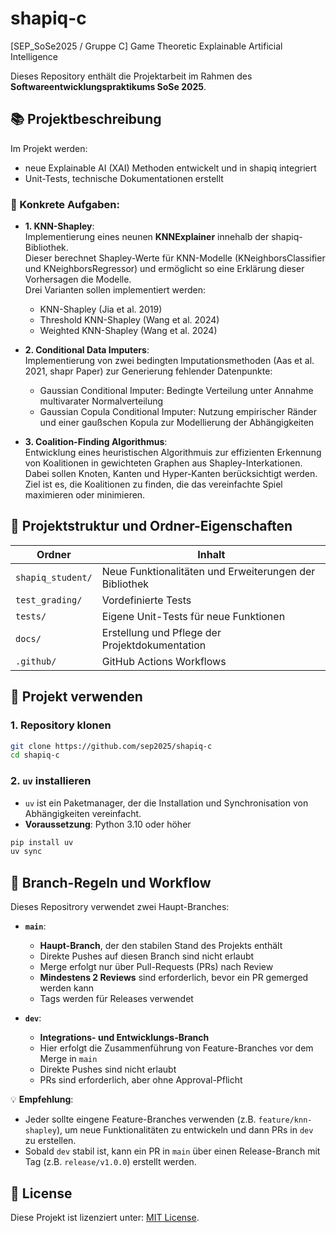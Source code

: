 # shapiq-c
[SEP_SoSe2025 / Gruppe C] Game Theoretic Explainable Artificial Intelligence

Dieses Repository enthält die Projektarbeit im Rahmen des **Softwareentwicklungspraktikums SoSe 2025**.

## 📚 Projektbeschreibung
Im Projekt werden:
- neue Explainable AI (XAI) Methoden entwickelt und in shapiq integriert
- Unit-Tests, technische Dokumentationen erstellt

### 📌 Konkrete Aufgaben:
- **1. KNN-Shapley**: \
Implementierung eines neunen **KNNExplainer** innehalb der shapiq-Bibliothek.\
Dieser berechnet Shapley-Werte für KNN-Modelle (KNeighborsClassifier und KNeighborsRegressor) und ermöglicht so eine Erklärung dieser Vorhersagen die Modelle.\
Drei Varianten sollen implementiert werden:
  - KNN-Shapley (Jia et al. 2019)
  - Threshold KNN-Shapley (Wang et al. 2024)
  - Weighted KNN-Shapley (Wang et al. 2024)

- **2. Conditional Data Imputers**: \
Implementierung von zwei bedingten Imputationsmethoden (Aas et al. 2021, shapr Paper) zur Generierung fehlender Datenpunkte:
  - Gaussian Conditional Imputer: Bedingte Verteilung unter Annahme multivarater Normalverteilung
  - Gaussian Copula Conditional Imputer: Nutzung empirischer Ränder und einer gaußschen Kopula zur  Modellierung der Abhängigkeiten

- **3. Coalition-Finding Algorithmus**: \
Entwicklung eines heuristischen Algorithmuis zur effizienten Erkennung von Koalitionen in gewichteten Graphen aus Shapley-Interkationen.
Dabei sollen Knoten, Kanten und Hyper-Kanten berücksichtigt werden.\
Ziel ist es, die Koalitionen zu finden, die das vereinfachte Spiel maximieren oder minimieren.


## 📂 Projektstruktur und Ordner-Eigenschaften

| Ordner | Inhalt                                                 |
|--------|--------------------------------------------------------|
| `shapiq_student/` | Neue Funktionalitäten und Erweiterungen der Bibliothek |
| `test_grading/` | Vordefinierte Tests                                    |
| `tests/` | Eigene Unit-Tests für neue Funktionen                  |
| `docs/` | Erstellung und Pflege der Projektdokumentation         |
| `.github/` | GitHub Actions Workflows                               |


## 🚀 Projekt verwenden

### 1. Repository klonen
```bash
git clone https://github.com/sep2025/shapiq-c
cd shapiq-c
``` 

### 2. `uv` installieren
- `uv` ist ein Paketmanager, der die Installation und Synchronisation von Abhängigkeiten vereinfacht.
- **Voraussetzung**: Python 3.10 oder höher

```bash
pip install uv
uv sync
```


## 🔀 Branch-Regeln und Workflow

Dieses Repositrory verwendet zwei Haupt-Branches:

- **`main`**: 
  - **Haupt-Branch**, der den stabilen Stand des Projekts enthält
  - Direkte Pushes auf diesen Branch sind nicht erlaubt
  - Merge erfolgt nur über Pull-Requests (PRs) nach Review
  - **Mindestens 2 Reviews** sind erforderlich, bevor ein PR gemerged werden kann
  - Tags werden für Releases verwendet

- **`dev`**:
  - **Integrations- und Entwicklungs-Branch**
  - Hier erfolgt die Zusammenführung von Feature-Branches vor dem Merge in `main`
  - Direkte Pushes sind nicht erlaubt
  - PRs sind erforderlich, aber ohne Approval-Pflicht

💡 **Empfehlung**:
- Jeder sollte eingene Feature-Branches verwenden (z.B. `feature/knn-shapley`), um neue Funktionalitäten zu entwickeln und dann PRs in `dev` zu erstellen.
- Sobald `dev` stabil ist, kann ein PR in `main` über einen Release-Branch mit Tag (z.B. `release/v1.0.0`) erstellt werden.

## 📜 License
Diese Projekt ist lizenziert unter: [MIT License](https://github.com/mmschlk/shapiq/blob/main/LICENSE).
